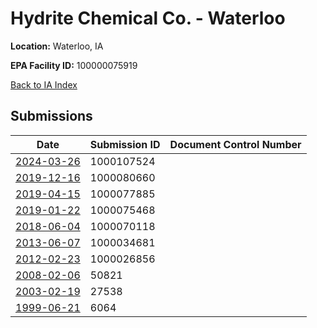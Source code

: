 # Hydrite Chemical Co. - Waterloo

**Location:** Waterloo, IA

**EPA Facility ID:** 100000075919

[Back to IA Index](../../index.md)

## Submissions

| Date | Submission ID | Document Control Number |
|------|--------------|-------------------------|
| [2024-03-26](submissions/1000107524.md) | 1000107524 |  |
| [2019-12-16](submissions/1000080660.md) | 1000080660 |  |
| [2019-04-15](submissions/1000077885.md) | 1000077885 |  |
| [2019-01-22](submissions/1000075468.md) | 1000075468 |  |
| [2018-06-04](submissions/1000070118.md) | 1000070118 |  |
| [2013-06-07](submissions/1000034681.md) | 1000034681 |  |
| [2012-02-23](submissions/1000026856.md) | 1000026856 |  |
| [2008-02-06](submissions/50821.md) | 50821 |  |
| [2003-02-19](submissions/27538.md) | 27538 |  |
| [1999-06-21](submissions/6064.md) | 6064 |  |

